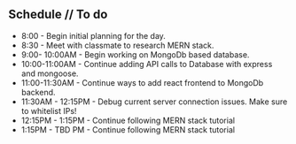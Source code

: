 ## Schedule // To do

* 8:00 - Begin initial planning for the day.
* 8:30 - Meet with classmate to research MERN stack.
* 9:00- 10:00AM - Begin working on MongoDb based database.
* 10:00-11:00AM - Continue adding API calls to Database with express and mongoose.
* 11:00-11:30AM - Continue ways to add react frontend to MongoDb backend.
* 11:30AM - 12:15PM - Debug current server connection issues. Make sure to whitelist IPs!
* 12:15PM - 1:15PM - Continue following MERN stack tutorial
* 1:15PM - TBD PM - Continue following MERN stack tutorial  
